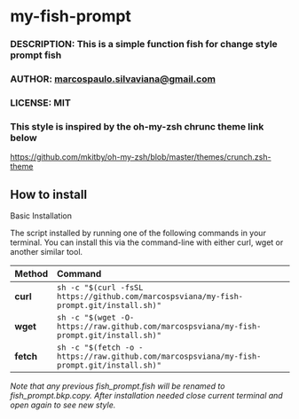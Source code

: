 # my-fish-prompt

### DESCRIPTION: This is a simple function fish for change style prompt fish                   
                                                                        
### AUTHOR: marcospaulo.silvaviana@gmail.com                                  
### LICENSE: MIT                                                              
### This style is inspired by the oh-my-zsh chrunc theme link below   

https://github.com/mkitby/oh-my-zsh/blob/master/themes/crunch.zsh-theme

## How to install

Basic Installation

The script installed by running one of the following commands in your terminal. You can install this via the command-line with either curl, wget or another similar tool.


| Method 	|  Command                                                                                    |
| :-------- | :------------------------------------------------------------------------------------------ |
| **curl**  |  `sh -c "$(curl -fsSL https://github.com/marcospsviana/my-fish-prompt.git/install.sh)"`     |
| **wget**  |  `sh -c "$(wget -O- https://raw.github.com/marcospsviana/my-fish-prompt.git/install.sh)"`   |
| **fetch**	|  `sh -c "$(fetch -o - https://raw.github.com/marcospsviana/my-fish-prompt.git/install.sh)"` |


_Note that any previous fish_prompt.fish will be renamed to fish_prompt.bkp.copy. After installation needed close current terminal and open again to see new style._
